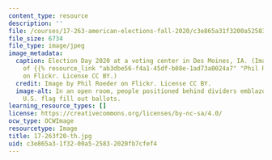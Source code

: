```yaml
---
content_type: resource
description: ''
file: /courses/17-263-american-elections-fall-2020/c3e865a31f3200a525832020fb7cfef4_17-263f20-th.jpg
file_size: 6734
file_type: image/jpeg
image_metadata:
  caption: Election Day 2020 at a voting center in Des Moines, IA. (Image courtesy
    of {{% resource_link "ab3dbe56-f4a1-45df-b08e-1ad73a0024a7" "Phil Roeder" %}}
    on Flickr. License CC BY.)
  credit: Image by Phil Roeder on Flickr. License CC BY.
  image-alt: In an open room, people positioned behind dividers emblazoned with the
    U.S. flag fill out ballots.
learning_resource_types: []
license: https://creativecommons.org/licenses/by-nc-sa/4.0/
ocw_type: OCWImage
resourcetype: Image
title: 17-263f20-th.jpg
uid: c3e865a3-1f32-00a5-2583-2020fb7cfef4
---
```

